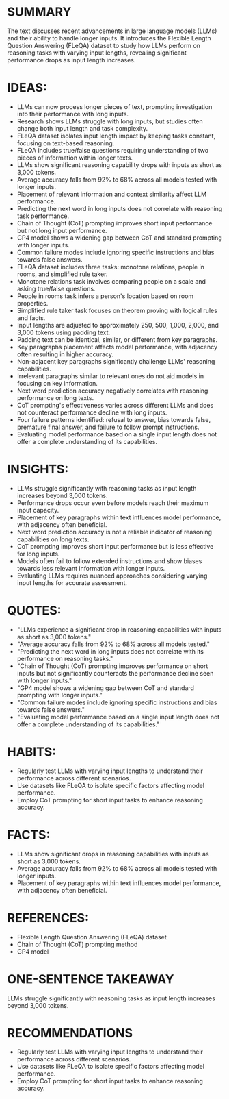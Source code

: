 # SUMMARY
The text discusses recent advancements in large language models (LLMs) and their ability to handle longer inputs. It introduces the Flexible Length Question Answering (FLeQA) dataset to study how LLMs perform on reasoning tasks with varying input lengths, revealing significant performance drops as input length increases.

# IDEAS:
- LLMs can now process longer pieces of text, prompting investigation into their performance with long inputs.
- Research shows LLMs struggle with long inputs, but studies often change both input length and task complexity.
- FLeQA dataset isolates input length impact by keeping tasks constant, focusing on text-based reasoning.
- FLeQA includes true/false questions requiring understanding of two pieces of information within longer texts.
- LLMs show significant reasoning capability drops with inputs as short as 3,000 tokens.
- Average accuracy falls from 92% to 68% across all models tested with longer inputs.
- Placement of relevant information and context similarity affect LLM performance.
- Predicting the next word in long inputs does not correlate with reasoning task performance.
- Chain of Thought (CoT) prompting improves short input performance but not long input performance.
- GP4 model shows a widening gap between CoT and standard prompting with longer inputs.
- Common failure modes include ignoring specific instructions and bias towards false answers.
- FLeQA dataset includes three tasks: monotone relations, people in rooms, and simplified rule taker.
- Monotone relations task involves comparing people on a scale and asking true/false questions.
- People in rooms task infers a person's location based on room properties.
- Simplified rule taker task focuses on theorem proving with logical rules and facts.
- Input lengths are adjusted to approximately 250, 500, 1,000, 2,000, and 3,000 tokens using padding text.
- Padding text can be identical, similar, or different from key paragraphs.
- Key paragraphs placement affects model performance, with adjacency often resulting in higher accuracy.
- Non-adjacent key paragraphs significantly challenge LLMs' reasoning capabilities.
- Irrelevant paragraphs similar to relevant ones do not aid models in focusing on key information.
- Next word prediction accuracy negatively correlates with reasoning performance on long texts.
- CoT prompting's effectiveness varies across different LLMs and does not counteract performance decline with long inputs.
- Four failure patterns identified: refusal to answer, bias towards false, premature final answer, and failure to follow prompt instructions.
- Evaluating model performance based on a single input length does not offer a complete understanding of its capabilities.

# INSIGHTS:
- LLMs struggle significantly with reasoning tasks as input length increases beyond 3,000 tokens.
- Performance drops occur even before models reach their maximum input capacity.
- Placement of key paragraphs within text influences model performance, with adjacency often beneficial.
- Next word prediction accuracy is not a reliable indicator of reasoning capabilities on long texts.
- CoT prompting improves short input performance but is less effective for long inputs.
- Models often fail to follow extended instructions and show biases towards less relevant information with longer inputs.
- Evaluating LLMs requires nuanced approaches considering varying input lengths for accurate assessment.

# QUOTES:
- "LLMs experience a significant drop in reasoning capabilities with inputs as short as 3,000 tokens."
- "Average accuracy falls from 92% to 68% across all models tested."
- "Predicting the next word in long inputs does not correlate with its performance on reasoning tasks."
- "Chain of Thought (CoT) prompting improves performance on short inputs but not significantly counteracts the performance decline seen with longer inputs."
- "GP4 model shows a widening gap between CoT and standard prompting with longer inputs."
- "Common failure modes include ignoring specific instructions and bias towards false answers."
- "Evaluating model performance based on a single input length does not offer a complete understanding of its capabilities."

# HABITS:
- Regularly test LLMs with varying input lengths to understand their performance across different scenarios.
- Use datasets like FLeQA to isolate specific factors affecting model performance.
- Employ CoT prompting for short input tasks to enhance reasoning accuracy.

# FACTS:
- LLMs show significant drops in reasoning capabilities with inputs as short as 3,000 tokens.
- Average accuracy falls from 92% to 68% across all models tested with longer inputs.
- Placement of key paragraphs within text influences model performance, with adjacency often beneficial.

# REFERENCES:
- Flexible Length Question Answering (FLeQA) dataset
- Chain of Thought (CoT) prompting method
- GP4 model

# ONE-SENTENCE TAKEAWAY
LLMs struggle significantly with reasoning tasks as input length increases beyond 3,000 tokens.

# RECOMMENDATIONS
- Regularly test LLMs with varying input lengths to understand their performance across different scenarios.
- Use datasets like FLeQA to isolate specific factors affecting model performance.
- Employ CoT prompting for short input tasks to enhance reasoning accuracy.